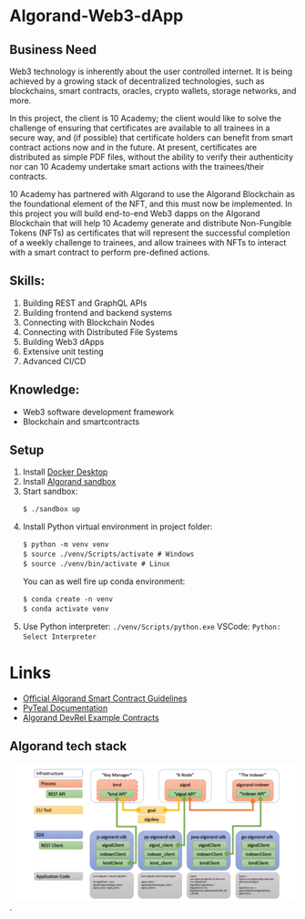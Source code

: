 # Algorand-Web3-dApp

## Business Need
Web3 technology is inherently about the user controlled internet. It is being achieved by a growing stack of decentralized technologies, such as blockchains, smart contracts, oracles, crypto wallets, storage networks, and more.   


In this project, the client is 10 Academy; the client would like to solve the challenge of ensuring that certificates are available to all trainees in a secure way, and (if possible) that certificate holders can benefit from smart contract actions now and in the future.  At present, certificates are distributed as simple PDF files, without the ability to verify their authenticity nor can 10 Academy undertake smart actions with the trainees/their contracts.


10 Academy has partnered with Algorand to use the Algorand Blockchain as the foundational element of the NFT, and this must now be implemented.  In this project you will build end-to-end Web3 dapps on the Algorand Blockchain that will help 10 Academy generate and distribute Non-Fungible Tokens (NFTs) as certificates that will represent the successful completion of a weekly challenge to trainees, and allow trainees with NFTs to interact with a smart contract to perform pre-defined actions.  


## Skills:

1. Building REST and GraphQL APIs
2. Building frontend and backend systems
3. Connecting with Blockchain Nodes
4. Connecting with Distributed File Systems
5. Building Web3 dApps
6. Extensive unit testing 
7. Advanced CI/CD


## Knowledge:
- Web3 software development framework
- Blockchain and smartcontracts

## Setup
1. Install [Docker Desktop](https://www.docker.com/products/docker-desktop)
2. Install [Algorand sandbox](https://github.com/algorand/sandbox)
3. Start sandbox:
    ```txt
    $ ./sandbox up
    ```
4. Install Python virtual environment in project folder:
    ```txt
    $ python -m venv venv
    $ source ./venv/Scripts/activate # Windows
    $ source ./venv/bin/activate # Linux
    ```
    You can as well fire up conda environment:
    ```txt
    $ conda create -n venv
    $ conda activate venv
    ```
5. Use Python interpreter: `./venv/Scripts/python.exe`
    VSCode: `Python: Select Interpreter`

# Links

- [Official Algorand Smart Contract Guidelines](https://developer.algorand.org/docs/get-details/dapps/avm/teal/guidelines/)
- [PyTeal Documentation](https://pyteal.readthedocs.io/en/latest/index.html)
- [Algorand DevRel Example Contracts](https://github.com/algorand/smart-contracts)



## Algorand tech stack
![Algorand tech stalk](./images/teckstack.PNG "Algo tech stalk").

